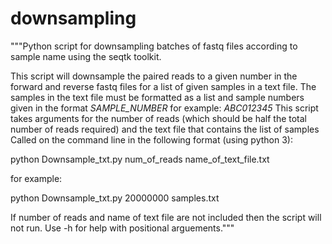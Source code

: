 # downsampling
"""Python script for downsampling batches of fastq files according to sample name using the seqtk toolkit.

This script will downsample the paired reads to a given number in the forward and reverse fastq files for a list of given samples in a text file.
The samples in the text file must be formatted as a list and sample numbers given in the format *SAMPLE_NUMBER* for example: *ABC012345*
This script takes arguments for the number of reads (which should be half the total number of reads required) and the text file that contains the list of samples
Called on the command line in the following format (using python 3): 

python Downsample_txt.py num_of_reads name_of_text_file.txt

for example: 

python Downsample_txt.py 20000000 samples.txt

If number of reads and name of text file are not included then the script will not run.
Use -h for help with positional arguements."""
